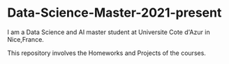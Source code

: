# Data-Science-Master-2021-present

I am a Data Science and AI master student at Universite Cote d'Azur in Nice,France.

This repository involves the Homeworks and Projects of the courses.
